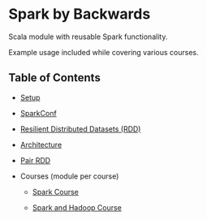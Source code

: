 # Spark by Backwards

Scala module with reusable Spark functionality.

Example usage included while covering various courses.

## Table of Contents

- [Setup](docs/setup.md)

- [SparkConf](docs/spark-conf.md)

- [Resilient Distributed Datasets (RDD)](docs/rdd.md)

- [Architecture](docs/architecture.md)

- [Pair RDD](docs/pair-rdd.md)

- Courses (module per course)

  - [Spark Course](spark-course/README.md)
  
  - [Spark and Hadoop Course](spark-and-hadoop/README.md)